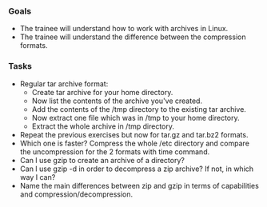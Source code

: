### Goals
- The trainee will understand how to work with archives in Linux.
- The trainee will understand the difference between the compression formats.

### Tasks
- Regular tar archive format:
  - Create tar archive for your home directory.
  - Now list the contents of the archive you've created.
  - Add the contents of the /tmp directory to the existing tar archive.
  - Now extract one file which was in /tmp to your home directory.
  - Extract the whole archive in /tmp directory.
- Repeat the previous exercises but now for tar.gz and tar.bz2 formats. 
- Which one is faster? Compress the whole /etc directory and compare the uncompression for the 2 formats with time command.
- Can I use gzip to create an archive of a directory? 
- Can I use gzip -d in order to decompress a zip archive? If not, in which way I can?
- Name the main differences between zip and gzip in terms of capabilities and compression/decompression.
